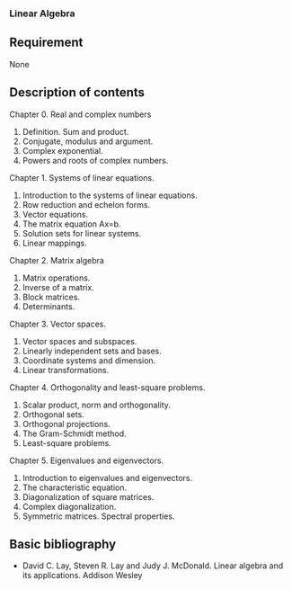 ### Linear Algebra

## Requirement

None

## Description of contents

Chapter 0. Real and complex numbers
1. Definition. Sum and product.
2. Conjugate, modulus and argument.
3. Complex exponential.
4. Powers and roots of complex numbers.

Chapter 1. Systems of linear equations.
1. Introduction to the systems of linear equations.
2. Row reduction and echelon forms.
3. Vector equations.
4. The matrix equation Ax=b.
5. Solution sets for linear systems.
6. Linear mappings.

Chapter 2. Matrix algebra
1. Matrix operations.
2. Inverse of a matrix.
3. Block matrices.
4. Determinants.

Chapter 3. Vector spaces.
1. Vector spaces and subspaces.
2. Linearly independent sets and bases.
3. Coordinate systems and dimension.
4. Linear transformations.

Chapter 4. Orthogonality and least-square problems.
1. Scalar product, norm and orthogonality.
2. Orthogonal sets.
3. Orthogonal projections.
4. The Gram-Schmidt method.
5. Least-square problems.

Chapter 5. Eigenvalues and eigenvectors.
1. Introduction to eigenvalues and eigenvectors.
2. The characteristic equation.
3. Diagonalization of square matrices.
4. Complex diagonalization.
5. Symmetric matrices. Spectral properties.

## Basic bibliography

- David C. Lay, Steven R. Lay and Judy J. McDonald. Linear algebra and its applications. Addison Wesley